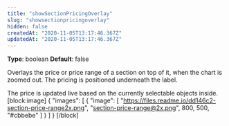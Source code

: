 ```yaml
---
title: "showSectionPricingOverlay"
slug: "showsectionpricingoverlay"
hidden: false
createdAt: "2020-11-05T13:17:46.367Z"
updatedAt: "2020-11-05T13:17:46.367Z"
---
```

**Type**: boolean
**Default**: false

Overlays the price or price range of a section on top of it, when the chart is zoomed out. The pricing is positioned underneath the label.

The price is updated live based on the currently selectable objects inside.
[block:image]
{
  &quot;images&quot;: [
    {
      &quot;image&quot;: [
        &quot;https://files.readme.io/dd146c2-section-price-range2x.png&quot;,
        &quot;section-price-range@2x.png&quot;,
        800,
        500,
        &quot;#cbbebe&quot;
      ]
    }
  ]
}
[/block]
